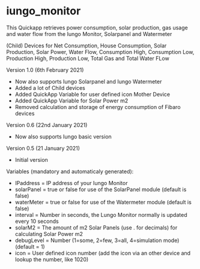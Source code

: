 # iungo_monitor

This Quickapp retrieves power consumption, solar production, gas usage and water flow from the Iungo Monitor, Solarpanel and Watermeter

(Child) Devices for Net Consumption, House Consumption, Solar Production, Solar Power, Water Flow, Consumption High, Consumption Low, Production High, Production Low, Total Gas and Total Water FLow

Version 1.0 (6th February 2021)
- Now also supports Iungo Solarpanel and Iungo Watermeter
- Added a lot of Child devices
- Added QuickApp Variable for user defined icon Mother Device
- Added QuickApp Variable for Solar Power m2
- Removed calculation and storage of energy consumption of Fibaro devices

Version 0.6 (22nd January 2021)
- Now also supports Iungo basic version

Version 0.5 (21 January 2021)
- Initial version

Variables (mandatory and automaticaly generated): 
- IPaddress = IP address of your Iungo Monitor
- solarPanel = true or false for use of the SolarPanel module (default is false)
- waterMeter = true or false for use of the Watermeter module (default is false)
- interval = Number in seconds, the Lungo Monitor normally is updated every 10 seconds
- solarM2 = The amount of m2 Solar Panels (use . for decimals) for calculating Solar Power m2
- debugLevel = Number (1=some, 2=few, 3=all, 4=simulation mode) (default = 1)
- icon = User defined icon number (add the icon via an other device and lookup the number, like 1020)

